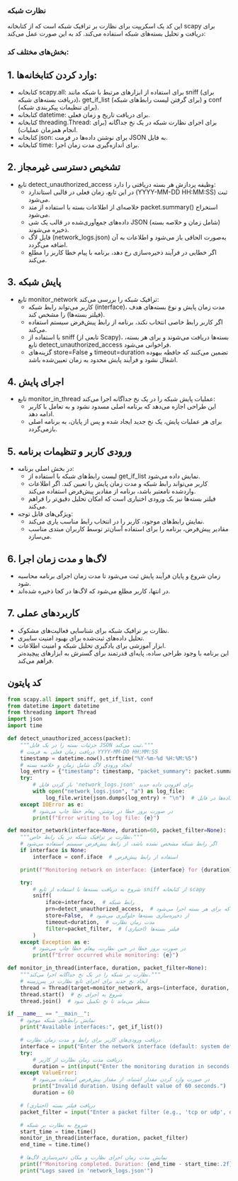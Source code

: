 ### نظارت شبکه
این کد یک اسکریپت برای نظارت بر ترافیک شبکه است که از کتابخانه scapy برای دریافت و تحلیل بسته‌های شبکه استفاده می‌کند. کد به این صورت عمل می‌کند:
### بخش‌های مختلف کد:
## 1. وارد کردن کتابخانه‌ها:
- کتابخانه scapy.all: برای استفاده از ابزارهای مرتبط با شبکه مانند sniff (برای دریافت بسته‌های شبکه)، get_if_list (برای گرفتن لیست رابط‌های شبکه) و conf (برای تنظیمات پیکربندی شبکه).
- کتابخانه datetime: برای دریافت تاریخ و زمان فعلی.
- کتابخانه threading.Thread: برای اجرای نظارت شبکه در یک نخ جداگانه (برای انجام همزمان عملیات).
- کتابخانه json: برای نوشتن داده‌ها در فرمت JSON به فایل.
- کتابخانه time: برای اندازه‌گیری مدت زمان اجرا.
## 2. تشخیص دسترسی غیرمجاز
- تابع detect_unauthorized_access وظیفه پردازش هر بسته دریافتی را دارد:
    - در این تابع، زمان فعلی در قالبی استاندارد (YYYY-MM-DD HH:MM:SS) ثبت می‌شود.
    - خلاصه‌ای از اطلاعات بسته با استفاده از متد packet.summary() استخراج می‌شود.
    - داده‌های جمع‌آوری‌شده در قالب یک شی JSON (شامل زمان و خلاصه بسته) ذخیره می‌شوند.
    - فایل لاگ (network_logs.json) به‌صورت الحاقی باز می‌شود و اطلاعات به آن اضافه می‌گردد.
    - اگر خطایی در فرآیند ذخیره‌سازی رخ دهد، برنامه با پیام خطا کاربر را مطلع می‌کند.
## 3. پایش شبکه
- تابع monitor_network ترافیک شبکه را بررسی می‌کند:
   - کاربر می‌تواند رابط شبکه (interface)، مدت زمان پایش و نوع بسته‌های هدف (فیلتر بسته‌ها) را مشخص کند.
   - اگر کاربر رابط خاصی انتخاب نکند، برنامه از رابط پیش‌فرض سیستم استفاده می‌کند.
   - با استفاده از sniff (تابعی از Scapy)، بسته‌ها دریافت می‌شوند و برای هر بسته، تابع detect_unauthorized_access فراخوانی می‌شود.
   - گزینه‌های store=False و timeout=duration تضمین می‌کنند که حافظه بیهوده اشغال نشود و فرآیند پایش محدود به زمان تعیین‌شده باشد.
## 4. اجرای پایش
- تابع monitor_in_thread عملیات پایش شبکه را در یک نخ جداگانه اجرا می‌کند:
  - این طراحی اجازه می‌دهد که برنامه اصلی مسدود نشود و به تعامل با کاربر ادامه دهد.
  - برای هر عملیات پایش، یک نخ جدید ایجاد شده و پس از پایان، به برنامه اصلی بازمی‌گردد.
 ## 5. ورودی کاربر و تنظیمات برنامه
- در بخش اصلی برنامه:
  - لیست رابط‌های شبکه با استفاده از get_if_list نمایش داده می‌شود.
  - کاربر می‌تواند رابط شبکه و مدت زمان پایش را تعیین کند. اگر اطلاعات واردشده نامعتبر باشد، برنامه از مقادیر پیش‌فرض استفاده می‌کند.
  - فیلتر بسته‌ها نیز یک ورودی اختیاری است که امکان تحلیل دقیق‌تر را فراهم می‌کند.
- ویژگی‌های قابل توجه:
  - نمایش رابط‌های موجود، کاربر را در انتخاب رابط مناسب یاری می‌کند.
  - مقادیر پیش‌فرض، برنامه را برای استفاده آسان‌تر توسط کاربران مبتدی مناسب می‌سازد.
## 6. لاگ‌ها و مدت زمان اجرا
- زمان شروع و پایان فرآیند پایش ثبت می‌شود تا مدت زمان اجرای برنامه محاسبه شود.
- در انتها، کاربر مطلع می‌شود که لاگ‌ها در کجا ذخیره شده‌اند.
## 7. کاربردهای عملی
- نظارت بر ترافیک شبکه برای شناسایی فعالیت‌های مشکوک.
- تحلیل داده‌های ثبت‌شده برای بهبود امنیت سایبری.
- ابزار آموزشی برای یادگیری تحلیل شبکه و امنیت اطلاعات.<br>
این برنامه با وجود طراحی ساده، پایه‌ای قدرتمند برای گسترش به ابزارهای پیچیده‌تر فراهم می‌کند.
## کد پایتون
```python
from scapy.all import sniff, get_if_list, conf
from datetime import datetime
from threading import Thread
import json
import time

def detect_unauthorized_access(packet):
    """جزئیات بسته را در یک فایل JSON ثبت می‌کند."""
    # دریافت زمان فعلی به فرمت YYYY-MM-DD HH:MM:SS
    timestamp = datetime.now().strftime("%Y-%m-%d %H:%M:%S")
    # ایجاد ورودی لاگ شامل زمان و خلاصه بسته
    log_entry = {"timestamp": timestamp, "packet_summary": packet.summary()}
    try:
        # باز کردن فایل 'network_logs.json' برای افزودن داده جدید
        with open("network_logs.json", "a") as log_file:
            log_file.write(json.dumps(log_entry) + "\n")  # نوشتن داده‌ها در فایل JSON
    except IOError as e:
        # در صورت بروز خطا در نوشتن، پیغام خطا چاپ می‌شود
        print(f"Error writing to log file: {e}")

def monitor_network(interface=None, duration=60, packet_filter=None):
    """نظارت بر ترافیک شبکه در یک رابط خاص."""
    # اگر رابط شبکه مشخص نشده باشد، از رابط پیش‌فرض سیستم استفاده می‌شود
    if interface is None:
        interface = conf.iface  # استفاده از رابط پیش‌فرض

    print(f"Monitoring network on interface: {interface} for {duration} seconds")

    try:
        # شروع به دریافت بسته‌ها با استفاده از تابع sniff از کتابخانه scapy
        sniff(
            iface=interface,  # رابط شبکه
            prn=detect_unauthorized_access,  # تابعی که برای هر بسته اجرا می‌شود
            store=False,  # از ذخیره‌سازی بسته‌ها جلوگیری می‌شود
            timeout=duration,  # مدت زمان نظارت
            filter=packet_filter,  # فیلتر بسته‌ها (اختیاری)
        )
    except Exception as e:
        # در صورت بروز خطا در حین نظارت، پیغام خطا چاپ می‌شود
        print(f"Error occurred while monitoring: {e}")

def monitor_in_thread(interface, duration, packet_filter=None):
    """نظارت بر شبکه را در یک نخ جداگانه اجرا می‌کند."""
    # ایجاد نخ جدید برای اجرای تابع نظارت در پس‌زمینه
    thread = Thread(target=monitor_network, args=(interface, duration, packet_filter))
    thread.start()  # شروع به اجرای نخ
    thread.join()  # منتظر می‌ماند تا نخ تکمیل شود

if __name__ == "__main__":
    # نمایش رابط‌های شبکه موجود
    print("Available interfaces:", get_if_list())

    # دریافت ورودی‌های کاربر برای رابط و مدت زمان نظارت
    interface = input("Enter the network interface (default: system default): ") or conf.iface
    try:
        # دریافت مدت زمان نظارت از کاربر
        duration = int(input("Enter the monitoring duration in seconds (default: 60): ") or 60)
    except ValueError:
        # در صورت وارد کردن مقدار اشتباه، از مقدار پیش‌فرض استفاده می‌شود
        print("Invalid duration. Using default value of 60 seconds.")
        duration = 60

    # دریافت فیلتر بسته (اختیاری)
    packet_filter = input("Enter a packet filter (e.g., 'tcp or udp', default: None): ") or None

    # شروع به نظارت بر شبکه
    start_time = time.time()
    monitor_in_thread(interface, duration, packet_filter)
    end_time = time.time()

    # نمایش مدت زمان اجرای نظارت و مکان ذخیره‌سازی لاگ‌ها
    print(f"Monitoring completed. Duration: {end_time - start_time:.2f} seconds")
    print("Logs saved in 'network_logs.json'")

```
